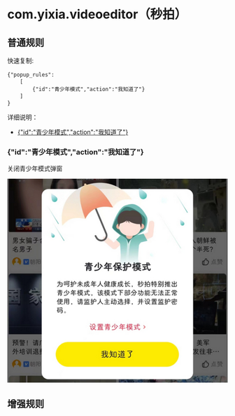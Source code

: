 # com.yixia.videoeditor（秒拍）

## 普通规则

快速复制:
```
{"popup_rules":
    [
        {"id":"青少年模式","action":"我知道了"}
    ]
}
```
详细说明：
- [{"id":"青少年模式","action":"我知道了"}](#id青少年模式action我知道了)

### {"id":"青少年模式","action":"我知道了"}
关闭青少年模式弹窗

![](./assets/青少年模式弹窗.jpg)


## 增强规则
